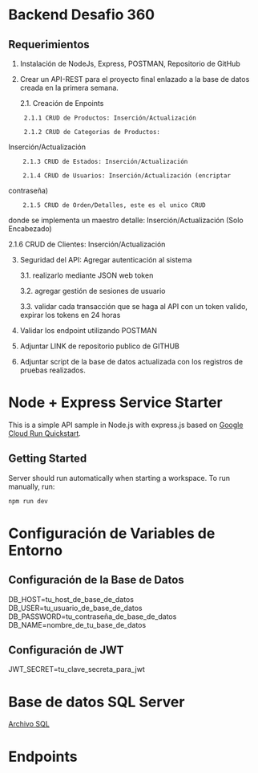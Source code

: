 # Backend Desafio 360
## Requerimientos
1. Instalación de NodeJs,
Express, POSTMAN, Repositorio de GitHub 

2. Crear un API-REST para el proyecto final enlazado a la base de datos creada
en la primera semana.

    2.1. Creación de Enpoints

        2.1.1 CRUD de Productos: Inserción/Actualización

        2.1.2 CRUD de Categorias de Productos:
Inserción/Actualización

        2.1.3 CRUD de Estados: Inserción/Actualización

        2.1.4 CRUD de Usuarios: Inserción/Actualización (encriptar
contraseña)

        2.1.5 CRUD de Orden/Detalles, este es el unico CRUD
donde se implementa un maestro detalle: Inserción/Actualización (Solo
Encabezado)


       
2.1.6 CRUD de Clientes: Inserción/Actualización

3. Seguridad del API: Agregar autenticación al sistema

    3.1. realizarlo mediante JSON web token

    3.2. agregar gestión de sesiones de usuario

    3.3. validar cada transacción que se haga al API con un token
valido, expirar los tokens en 24 horas

4. Validar los endpoint utilizando POSTMAN

5. Adjuntar LINK de repositorio publico de GITHUB

6. Adjuntar script de la base de datos actualizada con los registros de pruebas
realizados.

# Node + Express Service Starter

This is a simple API sample in Node.js with express.js based on [Google Cloud Run Quickstart](https://cloud.google.com/run/docs/quickstarts/build-and-deploy/deploy-nodejs-service).

## Getting Started

Server should run automatically when starting a workspace. To run manually, run:
```sh
npm run dev
```

# Configuración de Variables de Entorno
## Configuración de la Base de Datos
DB_HOST=tu_host_de_base_de_datos
DB_USER=tu_usuario_de_base_de_datos
DB_PASSWORD=tu_contraseña_de_base_de_datos
DB_NAME=nombre_de_tu_base_de_datos

## Configuración de JWT
JWT_SECRET=tu_clave_secreta_para_jwt

# Base de datos SQL Server
[Archivo SQL](./utils/db.sql)

# Endpoints
